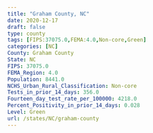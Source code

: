 ```yaml
---
title: "Graham County, NC"
date: 2020-12-17
draft: false
type: county
tags: [FIPS:37075.0,FEMA:4.0,Non-core,Green]
categories: [NC]
County: Graham County
State: NC
FIPS: 37075.0
FEMA_Region: 4.0
Population: 8441.0
NCHS_Urban_Rural_Classification: Non-core
Tests_in_prior_14_days: 356.0
Fourteen_day_test_rate_per_100000: 4218.0
Percent_Positivity_in_prior_14_days: 0.028
Level: Green
url: /states/NC/graham-county
---
```




